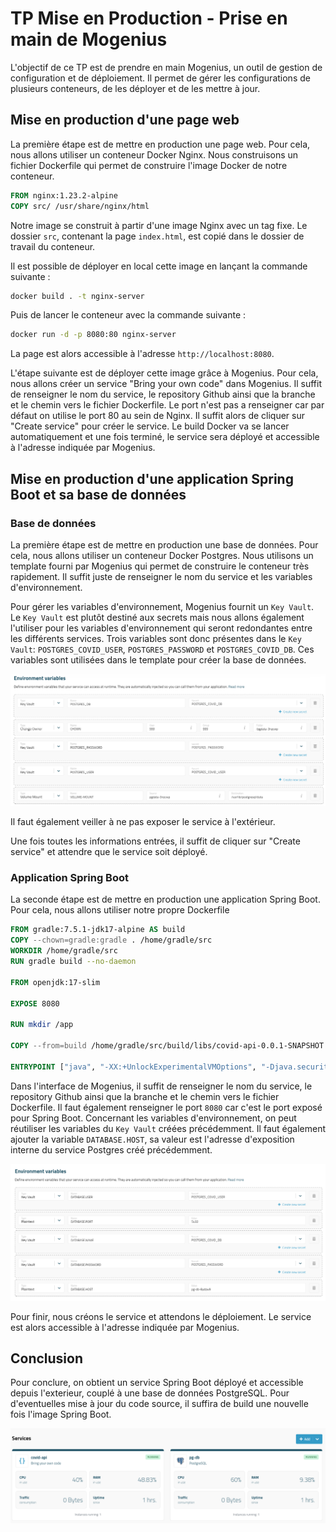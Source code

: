 # TP Mise en Production - Prise en main de Mogenius

L'objectif de ce TP est de prendre en main Mogenius, un outil de gestion de configuration et de déploiement. Il permet de gérer les configurations de plusieurs conteneurs, de les déployer et de les mettre à jour.

## Mise en production d'une page web

La première étape est de mettre en production une page web. Pour cela, nous allons utiliser un conteneur Docker Nginx. Nous construisons un fichier Dockerfile qui permet de construire l'image Docker de notre conteneur.

```dockerfile
FROM nginx:1.23.2-alpine
COPY src/ /usr/share/nginx/html
```

Notre image se construit à partir d'une image Nginx avec un tag fixe. Le dossier `src`, contenant la page `index.html`, est copié dans le dossier de travail du conteneur.

Il est possible de déployer en local cette image en lançant la commande suivante :

```bash
docker build . -t nginx-server
```

Puis de lancer le conteneur avec la commande suivante :

```bash
docker run -d -p 8080:80 nginx-server
```

La page est alors accessible à l'adresse `http://localhost:8080`.

L'étape suivante est de déployer cette image grâce à Mogenius. Pour cela, nous allons créer un service "Bring your own code" dans Mogenius. Il suffit de renseigner le nom du service, le repository Github ainsi que la branche et le chemin vers le fichier Dockerfile. Le port n'est pas a renseigner car par défaut on utilise le port 80 au sein de Nginx.
Il suffit alors de cliquer sur "Create service" pour créer le service. Le build Docker va se lancer automatiquement et une fois terminé, le service sera déployé et accessible à l'adresse indiquée par Mogenius.

## Mise en production d'une application Spring Boot et sa base de données

### Base de données

La première étape est de mettre en production une base de données. Pour cela, nous allons utiliser un conteneur Docker Postgres. Nous utilisons un template fourni par Mogenius qui permet de construire le conteneur très rapidement.
Il suffit juste de renseigner le nom du service et les variables d'environnement.

Pour gérer les variables d'environnement, Mogenius fournit un `Key Vault`. Le `Key Vault` est plutôt destiné aux secrets mais nous allons également l'utiliser pour les variables d'environnement qui seront redondantes entre les différents services.
Trois variables sont donc présentes dans le `Key Vault`: `POSTGRES_COVID_USER`, `POSTGRES_PASSWORD` et `POSTGRES_COVID_DB`. Ces variables sont utilisées dans le template pour créer la base de données.

![Variable d'environnement du service PostgreSQL](img/env_vars_db.png)

Il faut également veiller à ne pas exposer le service à l'extérieur.

Une fois toutes les informations entrées, il suffit de cliquer sur "Create service" et attendre que le service soit déployé.

### Application Spring Boot

La seconde étape est de mettre en production une application Spring Boot. Pour cela, nous allons utiliser notre propre Dockerfile

```dockerfile
FROM gradle:7.5.1-jdk17-alpine AS build
COPY --chown=gradle:gradle . /home/gradle/src
WORKDIR /home/gradle/src
RUN gradle build --no-daemon

FROM openjdk:17-slim

EXPOSE 8080

RUN mkdir /app

COPY --from=build /home/gradle/src/build/libs/covid-api-0.0.1-SNAPSHOT.jar /app/covid-api.jar

ENTRYPOINT ["java", "-XX:+UnlockExperimentalVMOptions", "-Djava.security.egd=file:/dev/./urandom","-jar","/app/covid-api.jar"]
```

Dans l'interface de Mogenius, il suffit de renseigner le nom du service, le repository Github ainsi que la branche et le chemin vers le fichier Dockerfile. Il faut également renseigner le port `8080` car c'est le port exposé pour Spring Boot.
Concernant les variables d'environnement, on peut réutiliser les variables du `Key Vault` créées précédemment. Il faut également ajouter la variable `DATABASE.HOST`, sa valeur est l'adresse d'exposition interne du service Postgres créé précédemment.

![Variable d'environnement du service Spring Boot](img/env_vars_spring.png)

Pour finir, nous créons le service et attendons le déploiement. Le service est alors accessible à l'adresse indiquée par Mogenius.

## Conclusion

Pour conclure, on obtient un service Spring Boot déployé et accessible depuis l'exterieur, couplé à une base de données PostgreSQL. Pour d'eventuelles mise à jour du code source, il suffira de build une nouvelle fois l'image Spring Boot.

![Liste des services](img/services.png)
